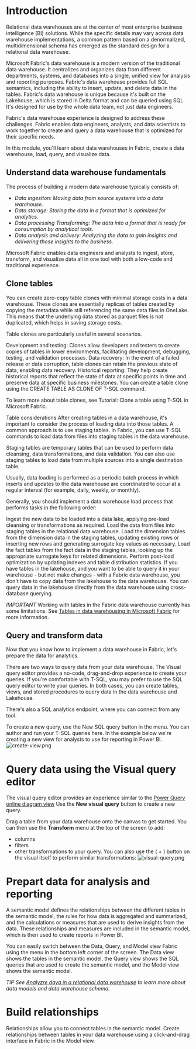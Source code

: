 # Introduction

Relational data warehouses are at the center of most enterprise business intelligence (BI) solutions. While the specific details may vary across data warehouse implementations, a common pattern based on a denormalized, multidimensional schema has emerged as the standard design for a relational data warehouse.

Microsoft Fabric's data warehouse is a modern version of the traditional data warehouse. It centralizes and organizes data from different departments, systems, and databases into a single, unified view for analysis and reporting purposes. Fabric's data warehouse provides full SQL semantics, including the ability to insert, update, and delete data in the tables. Fabric's data warehouse is unique because it's built on the Lakehouse, which is stored in Delta format and can be queried using SQL. It's designed for use by the whole data team, not just data engineers.

Fabric's data warehouse experience is designed to address these challenges. Fabric enables data engineers, analysts, and data scientists to work together to create and query a data warehouse that is optimized for their specific needs.

In this module, you'll learn about data warehouses in Fabric, create a data warehouse, load, query, and visualize data.

## Understand data warehouse fundamentals

The process of building a modern data warehouse typically consists of:

- *Data ingestion:* *Moving data from source systems into a data warehouse.*
- *Data storage:* *Storing the data in a format that is optimized for analytics.*
- *Data processing Transforming:* *The data into a format that is ready for consumption by analytical tools.*
- *Data analysis and delivery:* *Analyzing the data to gain insights and delivering those insights to the business.*

Microsoft Fabric enables data engineers and analysts to ingest, store, transform, and visualize data all in one tool with both a low-code and traditional experience.

## Clone tables

You can create zero-copy table clones with minimal storage costs in a data warehouse. These clones are essentially replicas of tables created by copying the metadata while still referencing the same data files in OneLake. This means that the underlying data stored as parquet files is not duplicated, which helps in saving storage costs.

Table clones are particularly useful in several scenarios.

Development and testing: Clones allow developers and testers to create copies of tables in lower environments, facilitating development, debugging, testing, and validation processes.
Data recovery: In the event of a failed release or data corruption, table clones can retain the previous state of data, enabling data recovery.
Historical reporting: They help create historical reports that reflect the state of data at specific points in time and preserve data at specific business milestones.
You can create a table clone using the CREATE TABLE AS CLONE OF T-SQL command.

To learn more about table clones, see Tutorial: Clone a table using T-SQL in Microsoft Fabric.

Table considerations
After creating tables in a data warehouse, it's important to consider the process of loading data into those tables. A common approach is to use staging tables. In Fabric, you can use T-SQL commands to load data from files into staging tables in the data warehouse.

Staging tables are temporary tables that can be used to perform data cleansing, data transformations, and data validation. You can also use staging tables to load data from multiple sources into a single destination table.

Usually, data loading is performed as a periodic batch process in which inserts and updates to the data warehouse are coordinated to occur at a regular interval (for example, daily, weekly, or monthly).

Generally, you should implement a data warehouse load process that performs tasks in the following order:

Ingest the new data to be loaded into a data lake, applying pre-load cleansing or transformations as required.
Load the data from files into staging tables in the relational data warehouse.
Load the dimension tables from the dimension data in the staging tables, updating existing rows or inserting new rows and generating surrogate key values as necessary.
Load the fact tables from the fact data in the staging tables, looking up the appropriate surrogate keys for related dimensions.
Perform post-load optimization by updating indexes and table distribution statistics.
If you have tables in the lakehouse, and you want to be able to query it in your warehouse - but not make changes - with a Fabric data warehouse, you don't have to copy data from the lakehouse to the data warehouse. You can query data in the lakehouse directly from the data warehouse using cross-database querying.

*IMPORTANT*
Working with tables in the Fabric data warehouse currently has some limitations. See [Tables in data warehousing in Microsoft Fabric](https://learn.microsoft.com/en-us/fabric/data-warehouse/tables) for more information.

## Query and transform data

Now that you know how to implement a data warehouse in Fabric, let's prepare the data for analytics.

There are two ways to query data from your data warehouse. The Visual query editor provides a no-code, drag-and-drop experience to create your queries. If you're comfortable with T-SQL, you may prefer to use the SQL query editor to write your queries. In both cases, you can create tables, views, and stored procedures to query data in the data warehouse and Lakehouse.

There's also a SQL analytics endpoint, where you can connect from any tool.

To create a new query, use the New SQL query button in the menu. You can author and run your T-SQL queries here. In the example below we're creating a new view for analysts to use for reporting in Power BI.
![create-view.png](https://learn.microsoft.com/en-gb/training/wwl/get-started-data-warehouse/media/create-view.png)

# Query data using the Visual query editor

The visual query editor provides an experience similar to the [Power Query online diagram view](https://learn.microsoft.com/en-us/power-query/diagram-view)
Use the **New visual query** button to create a new query.

Drag a table from your data warehouse onto the canvas to get started. You can then use the **Transform** menu at the top of the screen to add:

- columns
- filters
- other transformations to your  query.
You can also use the ( *+* ) button on the visual itself to perform similar transformations:
![visual-query.png](https://learn.microsoft.com/en-gb/training/wwl/get-started-data-warehouse/media/visual-query.png)

# Prepart data for analysis and reporting

A semantic model defines the relationships between the different tables in the semantic model, the rules for how data is aggregated and summarized, and the calculations or measures that are used to derive insights from the data. These relationships and measures are included in the semantic model, which is then used to create reports in Power BI.

You can easily switch between the Data, Query, and Model view Fabric using the menu in the bottom left corner of the screen. The Data view shows the tables in the semantic model, the Query view shows the SQL queries that are used to create the semantic model, and the Model view shows the semantic model.

*TIP*
*See [Analyzre daya in a relational data warehouse](https://learn.microsoft.com/en-us/training/modules/design-multidimensional-schema-to-optimize-analytical-workloads/) to learn more about data models and data warehouse schema.*

# Build relationships

Relationships allow you to connect tables in the semantic model. Create relationships between tables in your data warehouse using a click-and-drag interface in Fabric in the Model view.
